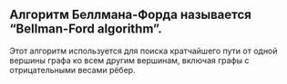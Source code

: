 ## Алгоритм Беллмана-Форда называется “Bellman-Ford algorithm”.

Этот алгоритм используется для поиска кратчайшего пути от одной вершины графа ко всем другим вершинам, включая графы с отрицательными весами рёбер.
